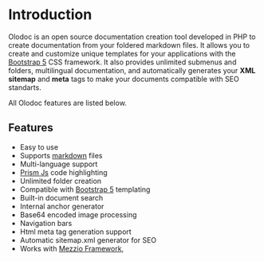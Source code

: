 
# Introduction

Olodoc is an open source documentation creation tool developed in PHP to create documentation from your foldered markdown files. It allows you to create and customize unique templates for your applications with the <a href="https://getbootstrap.com/" target="_blank">Bootstrap 5</a> CSS framework. It also provides unlimited submenus and folders, multilingual documentation, and automatically generates your <b>XML sitemap</b> and <b>meta</b> tags to make your documents compatible with SEO standarts.

All Olodoc features are listed below.

## Features

* Easy to use
* Supports <a href="https://www.markdownguide.org/" target="_blank">markdown</a> files
* Multi-language support
* <a href="https://prismjs.com/" target="_blank">Prism Js</a> code highlighting
* Unlimited folder creation
* Compatible with <a href="https://getbootstrap.com/" target="_blank">Bootstrap 5</a> templating
* Built-in document search
* Internal anchor generator
* Base64 encoded image processing
* Navigation bars
* Html meta tag generation support
* Automatic sitemap.xml generator for SEO
* Works with <a href="https://docs.mezzio.dev/" target="_blank">Mezzio Framework</a>,
